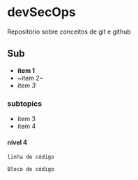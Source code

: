 # devSecOps

Repositório  sobre conceitos de git e github

## Sub

- **item 1**
- ~item 2~
- _item 3_

### subtopics

* item 3
* item 4

#### nivel 4 

`linha de código`

```
Bloco de código 
```
